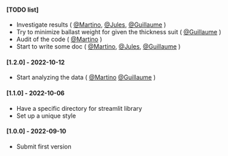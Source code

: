 #### [TODO list]

- Investigate results ( [@Martino](), [@Jules](), [@Guillaume]() )
- Try to minimize ballast weight for given the thickness suit ( [@Guillaume]() )
- Audit of the code ( [@Martino]() )
- Start to write some doc ( [@Martino](), [@Jules](), [@Guillaume]() )

#### [1.2.0] - 2022-10-12
- Start analyzing the data ( [@Martino]() [@Guillaume]() )

#### [1.1.0] - 2022-10-06
- Have a specific directory for streamlit library
- Set up a unique style

#### [1.0.0] - 2022-09-10
- Submit first version
 